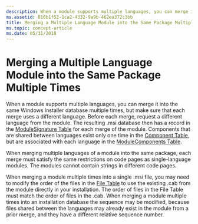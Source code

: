 ```yaml
---
description: When a module supports multiple languages, you can merge it into the same Windows Installer database multiple times, but make sure that each merge uses a different language.
ms.assetid: 816b1f52-1ca2-4332-9a9b-462ea372c3bb
title: Merging a Multiple Language Module into the Same Package Multiple Times
ms.topic: concept-article
ms.date: 05/31/2018
---
```


# Merging a Multiple Language Module into the Same Package Multiple Times

When a module supports multiple languages, you can merge it into the same Windows Installer database multiple times, but make sure that each merge uses a different language. Before each merge, request a different language from the module. The resulting .msi database then has a record in the [ModuleSignature Table](modulesignature-table.md) for each merge of the module. Components that are shared between languages exist only one time in the [Component Table](component-table.md), but are associated with each language in the [ModuleComponents Table](modulecomponents-table.md).

When merging multiple languages of a module into the same package, each merge must satisfy the same restrictions on code pages as single-language modules. The modules cannot contain strings in different code pages.

When merging a module multiple times into a single .msi file, you may need to modify the order of the files in the [File Table](file-table.md) to use the existing .cab from the module directly in your installation. The order of files in the File Table must match the order of files in the .cab. When merging a module multiple times into an installation database the sequence may be modified, because files shared between the languages may already exist in the module from a prior merge, and they have a different relative sequence number.

 

 



